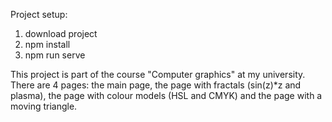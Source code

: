 Project setup:
1. download project
2. npm install
3. npm run serve

This project is part of the course "Computer graphics" at my university. There are 4 pages: the main page, the page with fractals (sin(z)*z and plasma), the page with colour models (HSL and CMYK) and the page with a moving triangle.


 
